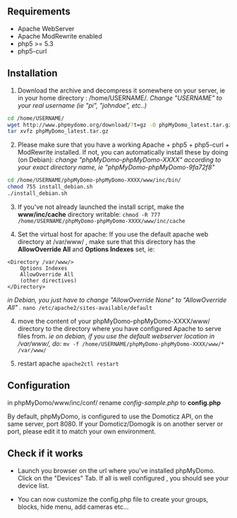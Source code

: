 
## Requirements ############################################

- Apache WebServer
- Apache ModRewrite enabled
- php5 >= 5.3
- php5-curl



## Installation ##############################################
1) Download the archive and decompress it somewhere on your server, ie in your home directory : /home/USERNAME/.
_Change "USERNAME" to your real username (ie "pi", "johndoe", etc..)_
```sh
cd /home/USERNAME/
wget http://www.phpmydomo.org/download/?t=gz -O phpMyDomo_latest.tar.gz
tar xvfz phpMyDomo_latest.tar.gz
```

2) Please make sure that you have a working Apache + php5 + php5-curl + ModRewrite installed. If not, you can automatically install these by doing (on Debian):
_change "phpMyDomo-phpMyDomo-XXXX" according to your exact directory name, ie "phpMyDomo-phpMyDomo-9fa72f8"_
```sh
cd /home/USERNAME/phpMyDomo-phpMyDomo-XXXX/www/inc/bin/
chmod 755 install_debian.sh
./install_debian.sh
```

3) If you've not already launched the install script, make the __www/inc/cache__ directory writable:
`chmod -R 777 /home/USERNAME/phpMyDomo-phpMyDomo-XXXX/www/inc/cache`

4) Set the virtual host for apache: 
If you use the default apache web directory at /var/www/ , make sure that this directory has the __AllowOverride All__ and __Options Indexes__ set, ie:

```
<Directory /var/www/>	
	Options Indexes
	AllowOverride All
	(other directives)
</Directory>
```

_in Debian, you just have to change "AllowOverride None" to "AllowOverride All" ._
`nano /etc/apache2/sites-available/default`

4) move the content of your phpMyDomo-phpMyDomo-XXXX/www/ directory to the directory where you have configured Apache to serve files from.
_ie on debian, if you use the default webserver location in /var/www/, do:_
`mv -f /home/USERNAME/phpMyDomo-phpMyDomo-XXXX/www/* /var/www/`

5) restart apache
`apache2ctl restart`


## Configuration ##########################################

in phpMyDomo/www/inc/conf/
rename _config-sample.php_ to __config.php__

By default, phpMyDomo, is configured to use the Domoticz API, on the same server, port 8080. If your Domoticz/Domogik is on another server or port, please edit it to match your own environment.


## Check if it works #########################################

- Launch you browser on the url where you've installed phpMyDomo.
 Click on the "Devices" Tab. If all is well configured , you should see your device list.

- You can now customize the config.php file to create your groups, blocks, hide menu, add cameras etc...


